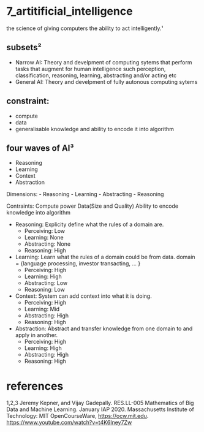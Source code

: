 # 7_artitificial_intelligence

the science of giving computers the ability to act intelligently.¹

## subsets²

* Narrow AI: Theory and develpment of computing sytems that perform tasks that augment for human intelligence such perception, classification, reasoning, learning, abstracting and/or acting etc
* General AI: Theory and develpment of fully autonous computing sytems


## constraint:
* compute
* data
* generalisable knowledge and ability to encode it into algorithm

## four waves of AI³
  - Reasoning
  - Learning
  - Context
  - Abstraction

  Dimensions:
    - Reasoning
    - Learning
    - Abstracting
    - Reasoning
  
  Contraints:
    Compute power
    Data(Size and Quality)
    Ability to encode knowledge into algorithm

  - Reasoning: Explicity define what the rules of a domain are.
    - Perceiving: Low
    - Learning: None
    - Abstracting: None
    - Reasoning: High
  - Learning: Learn what the rules of a domain could be from data.
    domain = {language processing, investor transacting, ... }
    - Perceiving: High
    - Learning: High
    - Abstracting: Low
    - Reasoning: Low
  - Context: System can add context into what it is doing.
    - Perceiving: High
    - Learning: Mid
    - Abstracting: High
    - Reasoning: High
  - Abstraction: Abstract and transfer knowledge from one domain to and apply in another.
    - Perceiving: High
    - Learning: High
    - Abstracting: High
    - Reasoning: High

# references

1,2,3 Jeremy Kepner, and Vijay Gadepally. RES.LL-005 Mathematics of Big Data and Machine Learning. January IAP 2020. Massachusetts Institute of Technology: MIT OpenCourseWare, https://ocw.mit.edu. https://www.youtube.com/watch?v=t4K6lney7Zw





